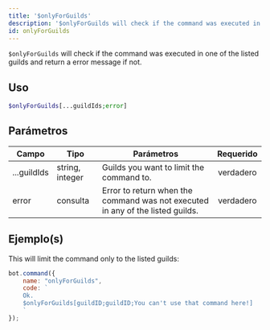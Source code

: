 ```yaml
---
title: '$onlyForGuilds'
description: '$onlyForGuilds will check if the command was executed in one of the listed guilds and return a error message if not.'
id: onlyForGuilds
---
```


`$onlyForGuilds` will check if the command was executed in one of the listed guilds and return a error message if not.

## Uso

```php
$onlyForGuilds[...guildIds;error]
```

## Parámetros

| Campo       | Tipo            | Parámetros                                                                     | Requerido |
| ----------- | --------------- | ------------------------------------------------------------------------------ |:---------:|
| ...guildIds | string, integer | Guilds you want to limit the command to.                                       | verdadero |
| error       | consulta        | Error to return when the command was not executed in any of the listed guilds. | verdadero |

## Ejemplo(s)

This will limit the command only to the listed guilds:

```javascript
bot.command({
    name: "onlyForGuilds",
    code: `
    Ok.
    $onlyForGuilds[guildID;guildID;You can't use that command here!]
    `
});
```